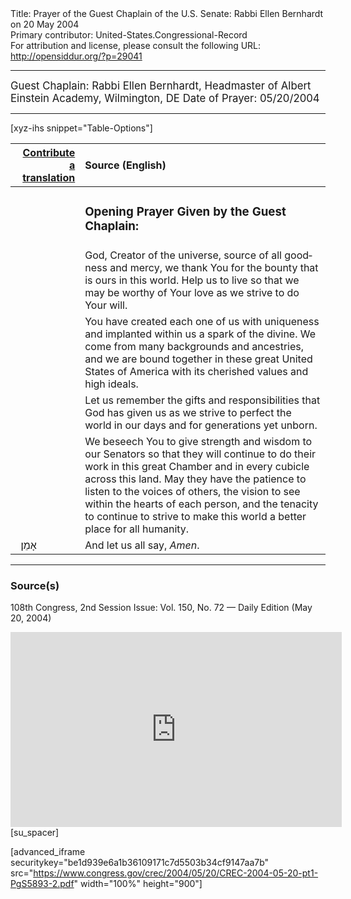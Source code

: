 <html>
<head></head>
<body>
Title: Prayer of the Guest Chaplain of the U.S. Senate: Rabbi Ellen Bernhardt on 20 May 2004<br />
Primary contributor: United-States.Congressional-Record<br />
For attribution and license, please consult the following URL: <a href="http://opensiddur.org/?p=29041">http://opensiddur.org/?p=29041</a>
<p />
<hr />

<div class="english" lang="en" style="font-size:1.2em;">
Guest Chaplain: Rabbi Ellen Bernhardt, Headmaster of Albert Einstein Academy, Wilmington, DE
Date of Prayer: 05/20/2004

<!--
<blockquote>
<h3>One Minute Speech Given in Recognition of the Guest Chaplain:</h3>
</blockquote>
-->
</div>

<hr />

[xyz-ihs snippet="Table-Options"]<table style="margin-left: auto; margin-right: auto;" class="draggable">
<thead><tr><th id="x" style="text-align: right;"><a href="/translate/" target="_blank" rel="noopener">Contribute a translation</a></th><th style="text-align: left;">Source (English)</th></tr></thead>
<tbody>
<tr><td style="vertical-align:top;">
<div class="liturgy" lang="he">

</span></div></td>
 
<td style="vertical-align:top;">
<div class="english" lang="en">
<h3>Opening Prayer Given by the Guest Chaplain:</h3>
</div></td></tr>

<tr><td style="vertical-align:top;">
<div class="liturgy" lang="he">

</span></div></td>
 
<td style="vertical-align:top;">
<div class="english" lang="en">
God, 
Creator of the universe, 
source of all goodness and mercy, 
we thank You for the bounty 
that is ours in this world. 
Help us to live 
so that we may be worthy of Your love 
as we strive to do Your will. 
</div></td></tr>


<tr><td style="vertical-align:top;">
<div class="liturgy" lang="he">

</span></div></td>
 
<td style="vertical-align:top;">
<div class="english" lang="en">
You have created each one of us with uniqueness 
and implanted within us a spark of the divine.
We come from many backgrounds and ancestries, 
and we are bound together 
in these great United States of America 
with its cherished values and high ideals. 
</div></td></tr>


<tr><td style="vertical-align:top;">
<div class="liturgy" lang="he">

</span></div></td>
 
<td style="vertical-align:top;">
<div class="english" lang="en">
Let us remember 
the gifts 
and responsibilities 
that God has given us 
as we strive to perfect the world 
in our days 
and for generations yet unborn.
</div></td></tr>


<tr><td style="vertical-align:top;">
<div class="liturgy" lang="he">

</span></div></td>
 
<td style="vertical-align:top;">
<div class="english" lang="en">
We beseech You 
to give strength 
and wisdom 
to our Senators 
so that they will continue to do their work 
in this great Chamber 
and in every cubicle 
across this land. 
May they have the patience 
to listen to the voices of others, 
the vision 
to see within the hearts of each person, 
and the tenacity 
to continue to strive 
to make this world a better place 
for all humanity. 
</div></td></tr>


<tr><td style="vertical-align:top;">
<div class="liturgy" lang="he">
&nbsp;
אָמֵן׃
</span></div></td>
 
<td style="vertical-align:top;">
<div class="english" lang="en">
And let us all say,
<em>Amen</em>.
</div></td></tr>
</tbody></table>

<hr />

<h3>Source(s)</h3>

108th Congress, 2nd Session
Issue: Vol. 150, No. 72 — Daily Edition (May 20, 2004)

<iframe width=530 height=312 src='https://www.c-span.org/video/standalone/?c4507332/user-clip-rabbi-ellen-bernhardt-headmaster-albert-einstein-academy-wilmington-de' allowfullscreen='allowfullscreen' frameborder=0></iframe>[su_spacer]

[advanced_iframe securitykey="be1d939e6a1b36109171c7d5503b34cf9147aa7b" src="https://www.congress.gov/crec/2004/05/20/CREC-2004-05-20-pt1-PgS5893-2.pdf" width="100%" height="900"]

</body>
</html>